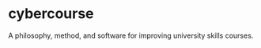 cybercourse
===========

A philosophy, method, and software for improving university skills courses.
